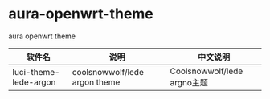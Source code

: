 # aura-openwrt-theme
aura openwrt theme

| 软件名                       | 说明                                   | 中文说明                |
| -----------------------------|----------------------------------------| ------------------------|
| luci-theme-lede-argon        |  coolsnowwolf/lede argon theme   | Coolsnowwolf/lede argno主题   |

